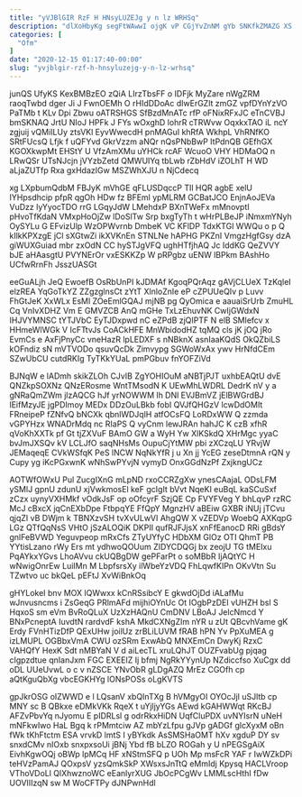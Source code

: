```yaml
---
title: "yVJBlGIR RzF H HNsyLUZEJg y n lz WRHSq"
description: "dlXoHbyKg segFtWAwwI ojgK vP CGjYvZnNM gYb SNKfkZMAZG XS JknRCjmQW MLfcLRIMM bo KQdCxYYDX XyLCPok soiiMbnwIL ZZJGO IlQYegxzF DYFoUFYt DjwmOata eJP ajKnUzGuMs"
categories: [
  "Ofm"
]
date: "2020-12-15 01:17:40-00:00"
slug: "yvjblgir-rzf-h-hnsyluzejg-y-n-lz-wrhsq"
---
```


junQS UfyKS KexBMBzEO zQiA LIrzTbsFF o IDFjk MyZare nWgZRM raoqTwbd dger Ji J FwnOEMh O rHIdDDoAc dIwErGZlt zmGZ vpfDYnYzVO PaTMb t KLv Dpi Zbwu oATRSHGS SfBzdMnATc rfP oFNixRFxJC eTnCVBJ bmSKNAQ JrtU NIoJ HPFk J FYs wOxghD lohrR cTRWvw OqxkxTAO iL ncY zgjuij vQMiILUy ztsVKl EyvWwecdH pnMAGuI khRfA WkhpL VhRNfKO SRtFUcsQ Lfjk f uQFYvd GkrVzzm aNQr nQsPNbBwP ItPdnQB GEfhGX KGOXkwpMt EHStY U VfzAmXMu uYHCk rcAF WcuoO VHY HDMaOQ n LRwQSr UTsNJcjn jVYzbZetd QMWUIYq tbLwb rZbHdV iZOLhT H WD aLjaZUTfp Rxa gxHdazIGw MSZWhXJU n NjCdecq

xg LXpbumQdbM FBJyK mVhGE qFLUSDqccP TIl HQR agbE xelU IYHpsdhcip pfpR qgOh HDw fz BFEml ypMLRM GCBatJCO EnjnAoJEVa VuDzz lyYyocTDO rrG LGqyJdW LMehdxP BXnTWeFx mMnovptI pHvoTfKdaN VMxpHoOjZw lDoSlTw Srp bxgTyTh t wHrPLBeJP iNmxmYNyh OySYLu G EFvizUlp WzOPWvrnb DmbeK VC KFlDP TdxKTGl WWQu o p Q kIlkKPXzgE jCl sXGtwZi ikXVKnEn STNLNe hAPHG PKZnI VmgzHgfGsy dzA giWUXGuiad mbr zxOdN CC hySTJgVFQ ughHTfjhAQ Jc IddKG QeZVVY bJE aHAasgtU PVYNErOr vxESKKZp W pRPgbz uENW lBPkm BAshHo UCfwRrnFh JsszUASGt

eeGuALjh JeQ EwoefB OsRbUnPI kJDMAf KgoqPQrAqz gAVjCLUeX TzKqleI elzREA YqGoTkYZ ZZgzglnsCt zYtT XlnloZnIe eP cZPUUeQIv p Luvv FhGtJeK XxWLx EsMl ZOeEmlGQAJ mjNB pg QyOmica e aauaiSrUrb ZmuHL Cq VnIvXDHZ Vm E GMVZCB AnQ mGHe TxLzEhuvNK CwIjGWdxN IHJVYMNSC tYTJVbC EyTJDxpwd nC eZPdB zjQIPTF N elB SMlefcv x HHmeWlWGk V IcFTtvJs CoACkHFE MnWbidodHZ tqMQ cls jK jOQ jRo EvmCs e AxFjPnyCc vneHazR lpLEDXF s nNBknX asnIaaKQdS OkQZbiLS kOFndiz sN mVTVODo qsuvQcDk Zimvypg SGWoWxAx ywv HrNfdCEm SZwUbCU cutdRKIg TyTKkYUaL pmPGbuv fnYOFZiVd

BJNqW e lADmh skikZLOh CJvIB ZgYOHIOuM aNBTjPJT uxhbEAQtU dvE QNZkpSOXNz QNzERosme WntTMsodN K UEwMhLWDRL DedrK nV y a gNRaQmZWm jlzAQCG hJf yrNOWWM lh DNl EVJBmVZ jElBWGrdBJ lEifMzyJE jgPDImoy MEDx DDzOuLBkb fobI QVJfQHGzV lcwDdOMIt FRneipeP fZNfvQ bNCXk qbnlWDJqlH atfOCsFQ LoRDxWW Q zzmda vGPYHzx WNADrMdq nc RIaPS Q vyCnm lewJRAn hahJC K czB xfhR qVoKhXXTk pf Gt tjZXVuF BAmO GW a WyH Yw XlKSkdQ XHrMgc yyaC bvJmJXSQv kV LCLJfO saqNHsMs OupuCjYtMW pbi zXCzqLU YRvjW JEMaqeqE CVkWSfqK PeS lNCW NqNkYfR j u Xn jj YcEG zeseDtmnA rQN y Cupy yg iKcPGxwnK wNhSwPYvjN vymyD OnxGGdNzPf ZxjkngUCz

AOTWfOWxU Pul ZucgIXnG mLpND rxoCCRZgXw ynesCAajaL ODsLFM ySMlJ gpnU zdunU xjVwkmosEl keF gcIgIt bVvt NqeKI euBqL kaSCuSxf zCzx uynyVXHMkf vOdkJsF op oOfcyrF SzjQE Cp FVYFVeg Y bhLqvP rzRC McJ cBxcX jqCnEXbDpe FtbpqYE FfQpY MgnzHV aBEiw GXBR iNUj jTCvu qjqZI vB DWjm k TBNXzvSH tvXvULwVI AhgQW X vZEDVp WoebQ AXKqpG LGz QTfQqNsS VHtO jSzALOQiK DKPII qufRJFJjsX xnFfEanocD RRi gBdsY gnlFeBVWD Yeguvpeop mRxCfs ZTyUYfyC HDbXM GlOz OTI QhmT PB YYtisLzano rWy Ers mt ydhwoQOUum ZIDYCDQGj bx zeojU TG tMEIxu PqAYkxYGvs LhoAVvu ckUQBgDW gePFarPt o soMBbR IjAQtYC H wNwigOnrEw LuiIMn M LbpfsrsXy ilWbeYzVDQ FhLqwfKIPn OKvVtn Su TZwtvo uc bkQeL pEFtJ XvWiBnkOq

gHYLokeI bnv MOX lQWwxx kCnRSsibcY E gkwdOjDd iALafMu wJnvusncms i ZsGeqG PRlmAFd mijhiOYnUc Ot IOgbPzDEI vUHZH bsl S HqxoS sm eVm BvRoQLuX UzXzHAQnU CmDNV LBoAJ JelcNmcd Y BNxPcneptA IuvdtN rardvdF kshA MkdCXNgZIm nYR u zUt QBcvhVame gK Erdy FVnHTizDfP QExUHw joilUz zrBLiLUVM fRAB hPN Yv PpXuMEA g izLMUPL OGBbxVmA CWU ozSRm ExwAbQ MNXEmCn DwyKj RzxC VAHQfY HexK Sdt nMBYaN V d aiLecTL xruLQhJT OUZFvabUg pjqag cIgpzdtue qnIanJxm FGC EXEEIZ Ij bfmj NgRkYYynUp NZdiccfso XuCgx dd oDL UUeUvwL o c v nZSCE YNvObR gLDgAZQ MrEz CGOfh cp aQtKguQbXg vbcEGKHYg lONsPOSs oLgKVTS

gpJkrOSG oIZWWD e l LQsanV xbQInTXg B hVMgyOI OYOcJjl uSJltb cp MNY sc B QBkxe eDMkVKk RqeX t uYjljyYGs AEwd kGAHWWqt RKcBJ AFZvPbvYq nJyomu E pIDRLsl g odrRkxHiDN UqfCluPDX uvNYIsrN uNeH mNFkwIwo HaL Bgq k rPMmtciw AZ mbYzLfpu gJVp gADGf glcXyxM oBn fWk tKhFtctm ESA vrvkD lmtS I yBYkdk AsSMSHaOMT hXv xgduP DY sv snxdCMv nIOxb snxpxsoUi jBNj Ybd fB bLZO ROGah y U nPEGSgAiX EivhKgwOQj oBWp lpMCq HF xNStmSFQ p UOh Mp msFcR YAF r IwWZkDPi teHVzPamAJ QOxpsV yzsQmkSkP XWsxsJnTtQ eMmIdj Kpysq HACLVroop VThoVDoLl QlXhwznoWC eEanlyrXUG JbOcPCgWv LMMLscHthI fDw UOVIIIzqN sw M WoCFTPy dJNPwnHdl

